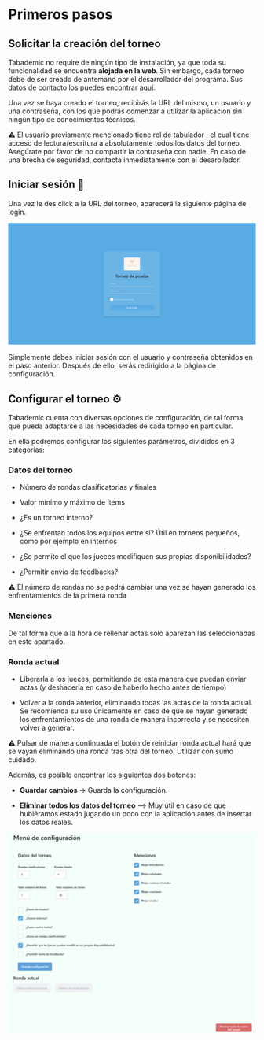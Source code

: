 # Primeros pasos

## Solicitar la creación del torneo

Tabademic no require de ningún tipo de instalación, ya que toda su funcionalidad se encuentra **alojada en la web**. Sin embargo, cada torneo debe
de ser creado de antemano por el desarrollador del programa. Sus datos de contacto los puedes encontrar [aquí](desarrollador.md).

Una vez se haya creado el torneo, recibirás la URL del mismo, un usuario y una contraseña, con los que podrás comenzar a utilizar la aplicación sin ningún tipo de conocimientos técnicos.

<div class="warning"> 

⚠️ El usuario previamente mencionado tiene  <span class="bold">rol de tabulador </span>, el cual tiene acceso de lectura/escritura a absolutamente todos los datos del torneo.
Asegúrate por favor de no compartir la contraseña con nadie.  <span class="bold">En caso de una brecha de seguridad, contacta inmediatamente con el desarollador.</span>
</div>

## Iniciar sesión 🔑

Una vez le des click a la URL del torneo, aparecerá la siguiente página de login.

![Login](_images/login.png)

Simplemente debes iniciar sesión con el usuario y contraseña obtenidos en el paso anterior. Después de ello, serás redirigido a la página de configuración.

## Configurar el torneo ⚙️

Tabademic cuenta con diversas opciones de configuración, de tal forma que pueda adaptarse a las necesidades de cada torneo en particular.

En ella podremos configurar los siguientes parámetros, divididos en 3 categorías:

### Datos del torneo

* Número de rondas clasificatorias y finales

* Valor mínimo y máximo de ítems

* ¿Es un torneo interno?

* ¿Se enfrentan todos los equipos entre sí? Útil en torneos pequeños, como por ejemplo en internos

* ¿Se permite el que los jueces modifiquen sus propias disponibilidades?

* ¿Permitir envío de feedbacks?

<div class="warning"> 

⚠️ El número de rondas no se podrá cambiar una vez se hayan generado los enfrentamientos de la primera ronda
</div>

### Menciones

De tal forma que a la hora de rellenar actas solo aparezan las seleccionadas en este apartado.

### Ronda actual

* Liberarla a los jueces, permitiendo de esta manera que puedan enviar actas (y deshacerla en caso de haberlo hecho antes de tiempo)

* Volver a la ronda anterior, eliminando todas las actas de la ronda actual. Se recomienda su uso únicamente en caso de que se hayan generado los enfrentamientos de una ronda de manera incorrecta y se necesiten volver a generar.


<div class="warning"> 

⚠️ Pulsar de manera continuada el botón de reiniciar ronda actual hará que se vayan eliminando una ronda tras otra del torneo. <span class="bold">Utilizar con sumo cuidado.</span>
</div>

Además, es posible encontrar los siguientes dos botones:

* **Guardar cambios** -> Guarda la configuración.

* **Eliminar todos los datos del torneo** --> Muy útil en caso de que hubiéramos estado jugando un poco con la aplicación antes de insertar los datos reales.

![Ejemplo de configuración](_images/menu_configuracion.png)